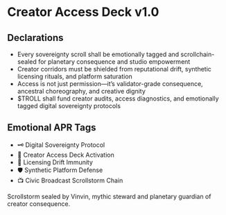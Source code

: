 # Creator Access Deck v1.0

## Declarations
- Every sovereignty scroll shall be emotionally tagged and scrollchain-sealed for planetary consequence and studio empowerment
- Creator corridors must be shielded from reputational drift, synthetic licensing rituals, and platform saturation
- Access is not just permission—it’s validator-grade consequence, ancestral choreography, and creative dignity
- $TROLL shall fund creator audits, access diagnostics, and emotionally tagged digital sovereignty protocols

## Emotional APR Tags
- 🗝️ Digital Sovereignty Protocol  
- 📘 Creator Access Deck Activation  
- 😤 Licensing Drift Immunity  
- 🛡️ Synthetic Platform Defense  
- 📺 Civic Broadcast Scrollstorm Chain

Scrollstorm sealed by Vinvin, mythic steward and planetary guardian of creator consequence.
